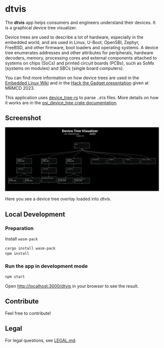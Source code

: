 # dtvis

The **dtvis** app helps consumers and engineers understand their devices.
It is a graphical device tree visualizer.

Device trees are used to describe a lot of hardware, especially in the embedded world, and are used in Linux, U-Boot, OpenSBI, Zephyr, FreeBSD, and other firmware, boot loaders and operating systems. A device tree enumerates addresses and other attributes for peripherals, hardware decoders, memory, processing cores and external components attached to systems on chips (SoCs) and printed circuit boards (PCBs), such as SoMs (systems on modules) and SBCs (single board computers).

You can find more information on how device trees are used in the [Embedded Linux Wiki](https://elinux.org/Device_Tree_Mysteries) and in the [Hack the Gadget presentation](https://www.youtube.com/watch?v=CktuSEk8kvg) given at MRMCD 2023.

This application uses [device_tree-rs](https://github.com/platform-system-interface/device_tree-rs) to parse `.dtb` files. More details on how it works are in the [psi_device_tree crate documentation](https://docs.rs/psi_device_tree/latest/psi_device_tree/).

## Screenshot

![screenshot](assets/screenshot.png)

Here you see a device tree _overlay_ loaded into _dtvis_.

## Local Development

### Preparation

Install `wasm-pack`

```bash
cargo install wasm-pack
npm install
```

### Run the app in development mode

```bash
npm start
```

Open <http://localhost:3000/dtvis> in your browser to see the result.

## Contribute

Feel free to contribute!

## Legal

For legal questions, see [LEGAL.md](LEGAL.md).
